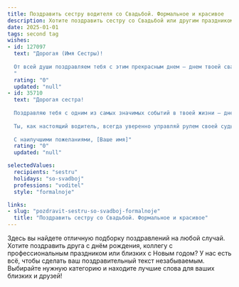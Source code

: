 ```yaml
---
title: Поздравить сестру водителя со Свадьбой. Формальное и красивое
description: Хотите поздравить сестру со Свадьбой или другим праздником? Наш ИИ создаст незабываемое поздравление, а вы обязательно выделитесь среди других.  
date: 2025-01-01
tags: second tag
wishes:
- id: 127097
  text: "Дорогая (Имя Сестры)!
  
  От всей души поздравляем тебя с этим прекрасным днем – днем твоей свадьбы!  Пусть семейная жизнь будет долгой, счастливой и наполненной любовью, взаимопониманием и благополучием. Желаем вам с (Имя Супруга)  всегда оставаться надежной опорой друг для друга, преодолевать любые трудности вместе и бережно хранить семейный очаг. Пусть дорога вашей совместной жизни будет гладкой и ровной, как трасса, по которой ты так уверенно ведешь свой автомобиль.  Счастья вам, любви и крепкого семейного союза!
  "
  rating: "0"
  updated: "null"
- id: 35710
  text: "Дорогая сестра!
  
  Поздравляю тебя с одним из самых значимых событий в твоей жизни — днем свадьбы! В этот чудесный момент я искренне желаю вам обоим огромного счастья, любви и согласия. Пусть ваша дорога будет усеяна светлыми моментами, а каждый день совместной жизни приносит радость и вдохновение.
  
  Ты, как настоящий водитель, всегда уверенно управляй рулем своей судьбы, а рядом пусть будет надежный спутник, готовый поддержать в любых ситуациях. Пусть ваш союз будет крепким, а любовь — вечной.
  
  С наилучшими пожеланиями, [Ваше имя]"
  rating: "0"
  updated: "null"

selectedValues:
  recipients: "sestru"
  holidays: "so-svadboj"
  professions: "voditel"
  style: "formalnoje"

links:
- slug: "pozdravit-sestru-so-svadboj-formalnoje"
  title: "Поздравить сестру со Свадьбой. Формальное и красивое"
---
```


Здесь вы найдете отличную подборку поздравлений на любой случай.
Хотите поздравить друга с днём рождения, коллегу с профессиональным праздником или близких с Новым годом? У нас есть всё, чтобы сделать ваш поздравительный текст незабываемым. Выбирайте нужную категорию и находите лучшие слова для ваших близких и друзей!
